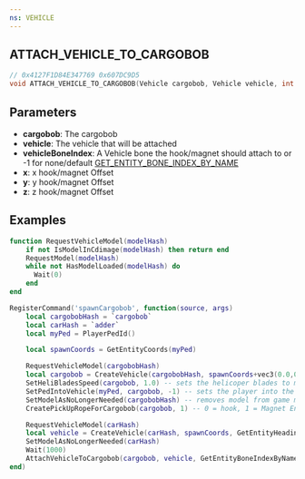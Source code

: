 ```yaml
---
ns: VEHICLE
---
```

## ATTACH_VEHICLE_TO_CARGOBOB

```c
// 0x4127F1D84E347769 0x607DC9D5
void ATTACH_VEHICLE_TO_CARGOBOB(Vehicle cargobob, Vehicle vehicle, int vehicleBoneIndex, float x, float y, float z);
```

## Parameters
* **cargobob**: The cargobob
* **vehicle**: The vehicle that will be attached
* **vehicleBoneIndex**: A Vehicle bone the hook/magnet should attach to or -1 for none/default [GET_ENTITY_BONE_INDEX_BY_NAME](#_0xFB71170B7E76ACBA)
* **x**: x hook/magnet Offset 
* **y**: y hook/magnet Offset
* **z**: z hook/magnet Offset


## Examples
```lua
function RequestVehicleModel(modelHash)
    if not IsModelInCdimage(modelHash) then return end
    RequestModel(modelHash)
    while not HasModelLoaded(modelHash) do 
      Wait(0)
    end
end

RegisterCommand('spawnCargobob', function(source, args)
    local cargobobHash = `cargobob` 
    local carHash = `adder` 
    local myPed = PlayerPedId()

    local spawnCoords = GetEntityCoords(myPed)

    RequestVehicleModel(cargobobHash)
    local cargobob = CreateVehicle(cargobobHash, spawnCoords+vec3(0.0,0.0, 10.0), GetEntityHeading(myPed), true, false) -- Spawns a cargobob above players location
    SetHeliBladesSpeed(cargobob, 1.0) -- sets the helicoper blades to max spin speed
    SetPedIntoVehicle(myPed, cargobob, -1) -- sets the player into the cargobob
    SetModelAsNoLongerNeeded(cargobobHash) -- removes model from game memory as we no longer need it
    CreatePickUpRopeForCargobob(cargobob, 1) -- 0 = hook, 1 = Magnet Enable rope from cargobob

    RequestVehicleModel(carHash)
    local vehicle = CreateVehicle(carHash, spawnCoords, GetEntityHeading(myPed), true, false) -- Spawns a vehicle for the cargobob to pickup
    SetModelAsNoLongerNeeded(carHash)
    Wait(1000)
    AttachVehicleToCargobob(cargobob, vehicle, GetEntityBoneIndexByName(vehicle, 'bodyshell'), 0.0, 0.0, 0.0) --Attach the vehicle to the magnet or hook
end)
```

